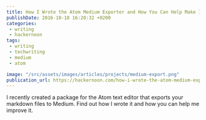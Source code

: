 ```yaml
---
title: How I Wrote the Atom Medium Exporter and How You Can Help Make It Better
publishDate: 2016-10-18 16:20:32 +0200
categories:
 - writing
 - hackernoon
tags:
 - writing
 - techwriting
 - medium
 - atom

image: "/src/assets/images/articles/projects/medium-export.png"
publication_url: https://hackernoon.com/how-i-wrote-the-atom-medium-exporter-and-how-you-can-help-make-it-better-9e9e4c401da1#.1d09ezkoj
---
```


 I recently created a package for the Atom text editor that exports your markdown files to Medium. Find out how I wrote it and how you can help me improve it.
